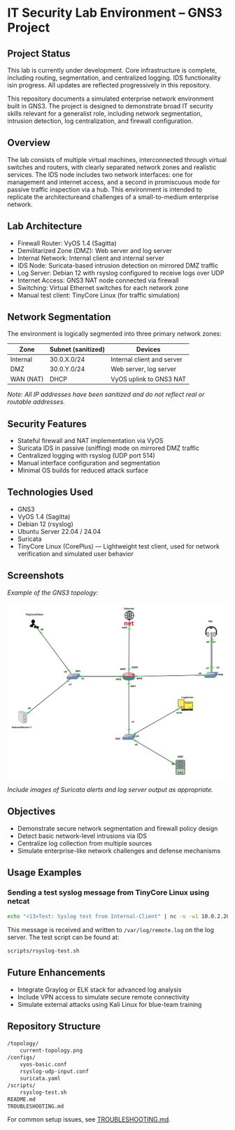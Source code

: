 # IT Security Lab Environment – GNS3 Project

## Project Status

This lab is currently under development. Core infrastructure is complete, including routing, segmentation, and centralized logging. IDS functionality isin progress. All updates are reflected progressively in this repository.


This repository documents a simulated enterprise network environment built in GNS3. The project is designed to demonstrate broad IT security skills relevant for a generalist role, including network segmentation, intrusion detection, log centralization, and firewall configuration.


## Overview

The lab consists of multiple virtual machines, interconnected through virtual switches and routers, with clearly separated network zones and realistic services. The IDS node includes two network interfaces: one for management and internet access, and a second in promiscuous mode for passive traffic inspection via a hub. This environment is intended to replicate the architectureand challenges of a small-to-medium enterprise network. 


## Lab Architecture

- Firewall Router: VyOS 1.4 (Sagitta)
- Demilitarized Zone (DMZ): Web server and log server
- Internal Network: Internal client and internal server
- IDS Node: Suricata-based intrusion detection on mirrored DMZ traffic
- Log Server: Debian 12 with rsyslog configured to receive logs over UDP
- Internet Access: GNS3 NAT node connected via firewall
- Switching: Virtual Ethernet switches for each network zone
- Manual test client: TinyCore Linux (for traffic simulation)

## Network Segmentation

The environment is logically segmented into three primary network zones:

| Zone        | Subnet (sanitized) | Devices                        |
|-------------|---------------------|---------------------------------|
| Internal    | 30.0.X.0/24         | Internal client and server      |
| DMZ         | 30.0.Y.0/24         | Web server, log server          |
| WAN (NAT)   | DHCP                | VyOS uplink to GNS3 NAT         |

*Note: All IP addresses have been sanitized and do not reflect real or routable addresses.*

## Security Features

- Stateful firewall and NAT implementation via VyOS
- Suricata IDS in passive (sniffing) mode on mirrored DMZ traffic
- Centralized logging with rsyslog (UDP port 514)
- Manual interface configuration and segmentation
- Minimal OS builds for reduced attack surface

## Technologies Used

- GNS3
- VyOS 1.4 (Sagitta)
- Debian 12 (rsyslog)
- Ubuntu Server 22.04 / 24.04
- Suricata
- TinyCore Linux (CorePlus) — Lightweight test client, used for network verification and simulated user behavior

## Screenshots

_Example of the GNS3 topology:_

![Network Topology](topology/current-topology.png)

_Include images of Suricata alerts and log server output as appropriate._

## Objectives

- Demonstrate secure network segmentation and firewall policy design
- Detect basic network-level intrusions via IDS
- Centralize log collection from multiple sources
- Simulate enterprise-like network challenges and defense mechanisms

## Usage Examples

### Sending a test syslog message from TinyCore Linux using netcat

```bash
echo "<13>Test: Syslog test from Internal-Client" | nc -u -w1 10.0.2.20 514
```

This message is received and written to `/var/log/remote.log` on the log server. The test script can be found at:

```bash
scripts/rsyslog-test.sh
```

## Future Enhancements

- Integrate Graylog or ELK stack for advanced log analysis
- Include VPN access to simulate secure remote connectivity
- Simulate external attacks using Kali Linux for blue-team training

## Repository Structure

```
/topology/
    current-topology.png
/configs/
    vyos-basic.conf
    rsyslog-udp-input.conf
    suricata.yaml
/scripts/
    rsyslog-test.sh
README.md
TROUBLESHOOTING.md
```
For common setup issues, see [TROUBLESHOOTING.md](./TROUBLESHOOTING.MD).













